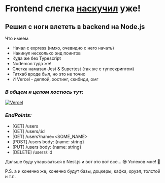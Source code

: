 # Frontend слегка [наскучил](https://a.d-cd.net/GsAAAgKis-A-960.jpg) уже!
## Решил с ноги влететь в backend на Node.js

Что имеем:
- Начал с express (имхо, очевидно с него начать)
- Накинул несколько энд поинтов
- Куда же без Typescript
- Nodemon туда же!
- Слегка намазал Jest & Supertest (так же с тупескриптом)
- Гитхаб вроде был, но это не точно
- И Vercel - деплой, хостинг, скибиди, омг

### _В общем и целом хостюсь тут:_
[![Vercel](https://upload.wikimedia.org/wikipedia/commons/thumb/5/5e/Vercel_logo_black.svg/320px-Vercel_logo_black.svg.png)](https://lrn-node.vercel.app/)

### _EndPoints:_
- [GET] /users
- [GET] /users/:id
- [GET] /users?name=<SOME_NAME>
- [POST] /users body: {name: string}
- [PUT] /users body: {name: string}
- [DELETE] /users/:id

Дальше буду упарываться в Nest.js и вот это вот все... 😎
Успехов мне! 🤞


P.S. а и конечно же, конечно будут базы, доцкеры, кафка, оруэл, толстой и т.п.
